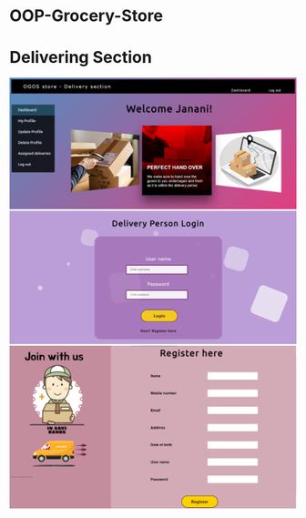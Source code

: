 # OOP-Grocery-Store

<h1>Delivering Section</h1>
<img src="https://github.com/IT21026898/OOP-Grocery-Store-Delivering/blob/main/Delivery/src/main/webapp/images/dashPG.png"  >
<img src="https://github.com/IT21026898/OOP-Grocery-Store-Delivering/blob/main/Delivery/src/main/webapp/images/loginPG.png"  >
<img src="https://github.com/IT21026898/OOP-Grocery-Store-Delivering/blob/main/Delivery/src/main/webapp/images/registerPG.png"  >
